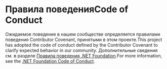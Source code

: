 # <a name="code-of-conduct"></a><span data-ttu-id="e1340-101">Правила поведения</span><span class="sxs-lookup"><span data-stu-id="e1340-101">Code of Conduct</span></span>

<span data-ttu-id="e1340-102">Ожидаемое поведение в нашем сообществе определяется правилами поведения Contributor Covenant, принятыми в этом проекте.</span><span class="sxs-lookup"><span data-stu-id="e1340-102">This project has adopted the code of conduct defined by the Contributor Covenant to clarify expected behavior in our community.</span></span>
<span data-ttu-id="e1340-103">Дополнительные сведения см. в разделе [Правила поведения .NET Foundation](https://dotnetfoundation.org/code-of-conduct).</span><span class="sxs-lookup"><span data-stu-id="e1340-103">For more information, see the [.NET Foundation Code of Conduct](https://dotnetfoundation.org/code-of-conduct).</span></span>
